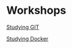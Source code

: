 # Workshops

[Studying GIT](https://github.com/Sun-95/Studying-Git)


[Studying Docker](https://github.com/Sun-95/Studying-Docker/tree/main)

